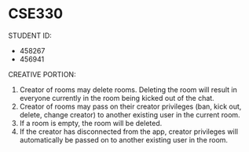 # CSE330
STUDENT ID:
- 458267
- 456941

CREATIVE PORTION:
1. Creator of rooms may delete rooms. Deleting the room will result in everyone currently in the room being kicked out of the chat. 
2. Creator of rooms may pass on their creator privileges (ban, kick out, delete, change creator) to another existing user in the current room. 
3. If a room is empty, the room will be deleted. 
4. If the creator has disconnected from the app, creator privileges will automatically be passed on to another existing user in the room. 
